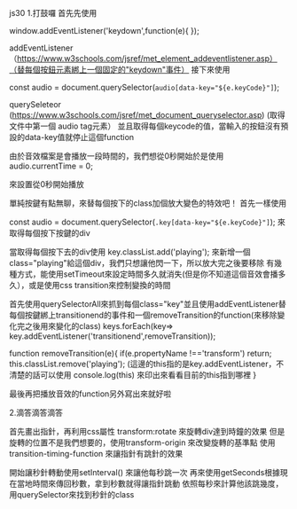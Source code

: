 js30
1.打鼓囉
首先先使用

window.addEventListener('keydown',function(e){
});

addEventListener（https://www.w3schools.com/jsref/met_element_addeventlistener.asp）（替每個按鈕元素綁上一個固定的"keydown"事件）
接下來使用

  const audio = document.querySelector(`audio[data-key="${e.keyCode}"]`);

querySeleteor (https://www.w3schools.com/jsref/met_document_queryselector.asp)
(取得文件中第一個 audio tag元素）
並且取得每個keycode的值，當輸入的按鈕沒有預設的data-key值就停止這個function

由於音效檔案是會播放一段時間的，我們想從0秒開始於是使用
audio.currentTime = 0;

來設置從0秒開始播放

單純按鍵有點無聊，來替每個按下的class加個放大變色的特效吧！
首先一樣使用

  const audio = document.querySelector(`.key[data-key="${e.keyCode}"]`);
來取得每個按下按鍵的div

當取得每個按下去的div使用
key.classList.add('playing');
來新增一個class="playing"給這個div，我們只想讓他閃一下，所以放大完之後要移除
有幾種方式，能使用setTimeout來設定時間多久就消失(但是你不知道這個音效會播多久），或是使用css transition來控制變換的時間

首先使用querySelectorAll來抓到每個class="key"並且使用addEventListener替每個按鍵綁上transitionend的事件和一個removeTransition的function(來移除變化完之後用來變化的class)
keys.forEach(key=> key.addEventListener('transitionend',removeTransition));

function removeTransition(e){
  if(e.propertyName !=='transform') return;
  this.classList.remove('playing');
  (這邊的this指的是key.addEventListener，不清楚的話可以使用
  console.log(this) 來印出來看看目前的this指到哪裡
}

最後再把播放音效的function另外寫出來就好啦


2.滴答滴答滴答

首先畫出指針，再利用css屬性 transform:rotate 來旋轉div達到時鐘的效果
但是旋轉的位置不是我們想要的，使用transform-origin 來改變旋轉的基準點
使用 transition-timing-function 來讓指針有跳針的效果

開始讓秒針轉動使用setInterval() 來讓他每秒跳一次
再來使用getSeconds根據現在當地時間來傳回秒數，拿到秒數就得讓指針跳動
依照每秒來計算他該跳幾度，用querySelector來找到秒針的class

